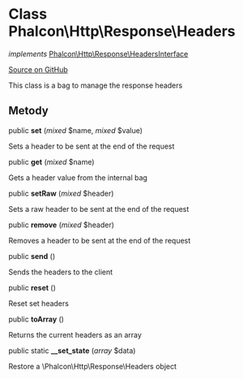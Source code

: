 # Class **Phalcon\\Http\\Response\\Headers**

*implements* [Phalcon\Http\Response\HeadersInterface](/[[language]]/[[version]]/api/Phalcon_Http_Response_HeadersInterface)

<a href="https://github.com/phalcon/cphalcon/blob/master/phalcon/http/response/headers.zep" class="btn btn-default btn-sm">Source on GitHub</a>

This class is a bag to manage the response headers

## Metody

public **set** (*mixed* $name, *mixed* $value)

Sets a header to be sent at the end of the request

public **get** (*mixed* $name)

Gets a header value from the internal bag

public **setRaw** (*mixed* $header)

Sets a raw header to be sent at the end of the request

public **remove** (*mixed* $header)

Removes a header to be sent at the end of the request

public **send** ()

Sends the headers to the client

public **reset** ()

Reset set headers

public **toArray** ()

Returns the current headers as an array

public static **__set_state** (*array* $data)

Restore a \\Phalcon\\Http\\Response\\Headers object